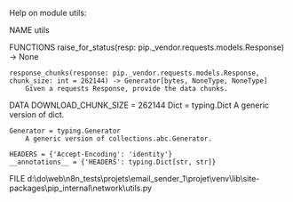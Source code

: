 Help on module utils:

NAME
    utils

FUNCTIONS
    raise_for_status(resp: pip._vendor.requests.models.Response) -> None

    response_chunks(response: pip._vendor.requests.models.Response, chunk_size: int = 262144) -> Generator[bytes, NoneType, NoneType]
        Given a requests Response, provide the data chunks.

DATA
    DOWNLOAD_CHUNK_SIZE = 262144
    Dict = typing.Dict
        A generic version of dict.

    Generator = typing.Generator
        A generic version of collections.abc.Generator.

    HEADERS = {'Accept-Encoding': 'identity'}
    __annotations__ = {'HEADERS': typing.Dict[str, str]}

FILE
    d:\do\web\n8n_tests\projets\email_sender_1\projet\venv\lib\site-packages\pip\_internal\network\utils.py


